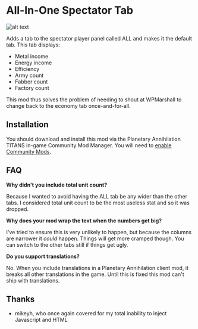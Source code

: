 # All-In-One Spectator Tab

![alt text](https://i.imgur.com/k5fM6FD.png "All In One Spectator Tab")

Adds a tab to the spectator player panel called ALL and makes it the default tab. This tab displays:

  - Metal income
  - Energy income
  - Efficiency
  - Army count
  - Fabber count
  - Factory count

This mod thus solves the problem of needing to shout at WPMarshall to change back to the economy tab once-and-for-all.

## Installation

You should download and install this mod via the Planetary Annihilation TITANS in-game Community Mod Manager. You will need to [enable Community Mods](https://steamcommunity.com/sharedfiles/filedetails/?id=1417396826).

## FAQ

**Why didn't you include total unit count?**

Because I wanted to avoid having the ALL tab be any wider than the other tabs. I considered total unit count to be the most useless stat and so it was dropped.

**Why does your mod wrap the text when the numbers get big?**

I've tried to ensure this is very unlikely to happen, but because the columns are narrower it *could* happen. Things will get more cramped though. You can switch to the other tabs still if things get ugly.

**Do you support translations?**

No. When you include translations in a Planetary Annihilation client mod, it breaks all other translations in the game. Until this is fixed this mod can't ship with translations.

## Thanks

  - mikeyh, who once again covered for my total inability to inject Javascript and HTML